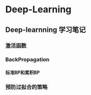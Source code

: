 # Deep-Learning
## Deep-learnning 学习笔记

### 激活函数


### BackPropagation


#### 标准BP和累积BP

### 预防过拟合的策略